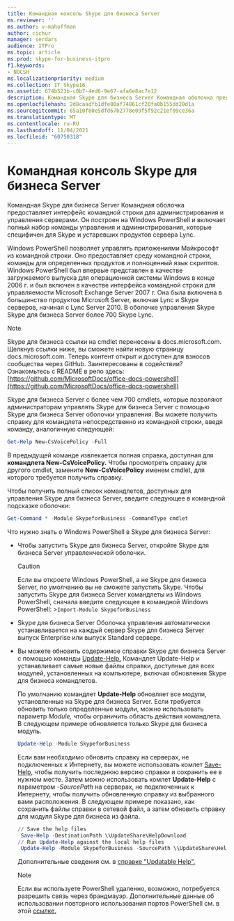 ```yaml
---
title: Командная консоль Skype для бизнеса Server
ms.reviewer: ''
ms.author: v-mahoffman
author: cichur
manager: serdars
audience: ITPro
ms.topic: article
ms.prod: skype-for-business-itpro
f1.keywords:
- NOCSH
ms.localizationpriority: medium
ms.collection: IT_Skype16
ms.assetid: 674b523b-c0b7-4ed6-9e67-afa6e8ac7e12
description: Командная Skype для бизнеса Server Командная оболочка предоставляет интерфейс командной строки для администрирования и управления серверами. Он построен на Windows PowerShell и включает полный набор команды управления и администрирования, которые специфичен для Skype и устаревших продуктов сервера Lync.
ms.openlocfilehash: 2d8caadfb1dfe80af74861cf20fa0b155dd20d1a
ms.sourcegitcommit: 65a10f80e5dfd67b2778e09f5f92c21ef09ce36a
ms.translationtype: MT
ms.contentlocale: ru-RU
ms.lasthandoff: 11/04/2021
ms.locfileid: "60750318"
---
```

# <a name="skype-for-business-server-management-shell"></a>Командная консоль Skype для бизнеса Server
 
Командная Skype для бизнеса Server Командная оболочка предоставляет интерфейс командной строки для администрирования и управления серверами. Он построен на Windows PowerShell и включает полный набор команды управления и администрирования, которые специфичен для Skype и устаревших продуктов сервера Lync.
  
Windows PowerShell позволяет управлять приложениями Майкрософт из командной строки. Оно предоставляет среду командной строки, команды для определенных продуктов и полноценный язык скриптов. Windows PowerShell был впервые представлен в качестве загружаемого выпуска для операционной системы Windows в конце 2006 г. и был включен в качестве интерфейса командной строки для управляемости Microsoft Exchange Server 2007 г. Она была включена в большинство продуктов Microsoft Server, включая Lync и Skype серверов, начиная с Lync Server 2010. В оболочке управления Skype Skype для бизнеса Server более 700 Skype Lync.
  
> [!NOTE]
> Skype для бизнеса ссылки на cmdlet перенесены в docs.microsoft.com. Щелкнув ссылки ниже, вы сможете найти новую страницу docs.microsoft.com. Теперь контент открыт и доступен для взносов сообщества через GitHub. Заинтересованы в содействии? Ознакомьтесь с README в репо здесь: [https://github.com/MicrosoftDocs/office-docs-powershell](https://github.com/MicrosoftDocs/office-docs-powershell)
  
Skype для бизнеса Server с более чем 700 cmdlets, которые позволяют администраторам управлять Skype для бизнеса Server с помощью Skype для бизнеса Server оболочки управления. Вы можете получить справку для командлета непосредственно из командной строки, введя команду, аналогичную следующей:
  
```PowerShell
Get-Help New-CsVoicePolicy -Full
```

В предыдущей команде извлекается полная справка, доступная для **командлета New-CsVoicePolicy.** Чтобы просмотреть справку для другого cmdlet, замените **New-CsVoicePolicy** именем cmdlet, для которого требуется получить справку.
  
Чтобы получить полный список командлетов, доступных для управления Skype для бизнеса Server, введите следующее в командной подсказке оболочки: 
  
```PowerShell
Get-Command * -Module SkypeforBusiness -CommandType cmdlet
```



Что нужно знать о Windows PowerShell в Skype для бизнеса Server:
  
- Чтобы запустить Skype для бизнеса Server, откройте Skype для бизнеса Server управленческой оболочки.
    
    > [!CAUTION]
    > Если вы откроете Windows PowerShell, а не Skype для бизнеса Server, по умолчанию вы не сможете запустить Skype. Чтобы запустить Skype для бизнеса Server командлеты из Windows PowerShell, сначала введите следующее в командной Windows PowerShell: >`Import-Module SkypeforBusiness`
  
- Skype для бизнеса Server Оболочка управления автоматически устанавливается на каждый сервер Skype для бизнеса Server выпуск Enterprise или выпуск Standard сервере.
    
- Вы можете обновить содержимое справки Skype для бизнеса Server с помощью команды [Update-Help.](/powershell/module/microsoft.powershell.core/update-help) Командлет Update-Help и устанавливает самые новые файлы справки, доступные для всех модулей, установленных на компьютере, включая обновления Skype для бизнеса командлетов.
    
    По умолчанию командлет **Update-Help** обновляет все модули, установленные на Skype для бизнеса Server. Если требуется обновить только определенные модули, можно использовать параметр _Module,_ чтобы ограничить область действия командлета. В следующем примере обновляется только Skype для бизнеса модуль.
    
  ```PowerShell
  Update-Help -Module SkypeforBusiness
  ```

    Если вам необходимо обновить справку на серверах, не подключенных к Интернету, вы можете использовать комлет [Save-Help,](/powershell/module/microsoft.powershell.core/save-help) чтобы получить последнюю версию справки и сохранить ее в нужном месте. Затем можно использовать комлет **Update-Help** с параметром _-SourcePath_ на серверах, не подключенных к Интернету, чтобы получить обновленную справку из выбранного вами расположения. В следующем примере показано, как сохранить файлы справки в сетевой файл, а затем обновить справку для модуля Skype для бизнеса из файла.
    
  ```PowerShell
  // Save the help files
   Save-Help -DestinationPath \\UpdateShare\HelpDownload
  // Run Update-Help against the local help files
   Update-Help -Module SkypeforBusiness -SourcePath \\UpdateShare\HelpDownload
  ```

    Дополнительные сведения см. в [справке "Updatable Help".](/powershell/module/microsoft.powershell.core/about/about_updatable_help)
    
    > [!NOTE]
    > Если вы используете PowerShell удаленно, возможно, потребуется разрешить связь через брандмауэр. Дополнительные данные об использовании повторного использования портов PowerShell см. в этой [ссылке.](/archive/blogs/christwe/what-port-does-powershell-remoting-use)
